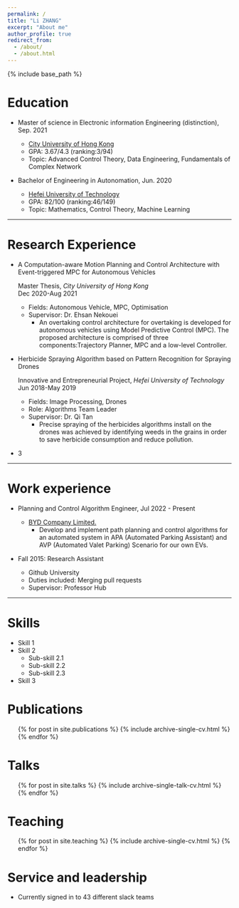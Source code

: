 ```yaml
---
permalink: /
title: "Li ZHANG"
excerpt: "About me"
author_profile: true
redirect_from: 
  - /about/
  - /about.html
---
```


{% include base_path %}

Education
======
* Master of science in  Electronic information Engineering (distinction), Sep. 2021
  * [City University of Hong Kong](www.cityu.edu.hk)
  * GPA: 3.67/4.3 (ranking:3/94)
  * Topic: Advanced Control Theory, Data Engineering, Fundamentals of Complex Network


  
* Bachelor of Engineering in Autonomation, Jun. 2020
  * [Hefei University of Technology](https://www.hfut.edu.cn/) 
  * GPA: 82/100 (ranking:46/149)
  * Topic: Mathematics, Control Theory, Machine Learning

***

Research Experience
======
* A Computation-aware Motion Planning and Control Architecture with Event-triggered MPC for Autonomous Vehicles

  Master Thesis, _City University of Hong Kong_  
  Dec 2020-Aug 2021 
  
  * Fields: Autonomous Vehicle, MPC, Optimisation
  * Supervisor: Dr. Ehsan Nekouei	
    *  An overtaking control architecture for overtaking is developed for autonomous vehicles using Model Predictive Control (MPC). The proposed architecture is comprised of three components:Trajectory Planner, MPC and a low-level Controller.


* Herbicide Spraying Algorithm based on Pattern Recognition for Spraying Drones

  Innovative and Entrepreneurial Project, _Hefei University of Technology_          
  Jun 2018-May 2019
  
  * Fields: Image Processing, Drones
  * Role: Algorithms Team Leader
  * Supervisor: Dr.  Qi Tan
    * Precise spraying of the herbicides algorithms install on the drones was achieved by identifying weeds in the grains in order to save herbicide consumption and reduce pollution.



*  3


***

Work experience
======
* Planning and Control Algorithm Engineer, Jul 2022 - Present
  * [BYD Company Limited.](https://bydeurope.com/)
    * Develop and implement path planning and control algorithms for an automated system in APA (Automated Parking Assistant) and AVP (Automated Valet Parking) Scenario for our own EVs.



* Fall 2015: Research Assistant
  * Github University
  * Duties included: Merging pull requests
  * Supervisor: Professor Hub


***
  
Skills
======
* Skill 1
* Skill 2
  * Sub-skill 2.1
  * Sub-skill 2.2
  * Sub-skill 2.3
* Skill 3

Publications
======
  <ul>{% for post in site.publications %}
    {% include archive-single-cv.html %}
  {% endfor %}</ul>
  
Talks
======
  <ul>{% for post in site.talks %}
    {% include archive-single-talk-cv.html %}
  {% endfor %}</ul>
  
Teaching
======
  <ul>{% for post in site.teaching %}
    {% include archive-single-cv.html %}
  {% endfor %}</ul>
  
Service and leadership
======
* Currently signed in to 43 different slack teams
